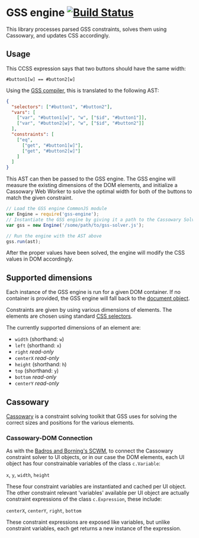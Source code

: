 GSS engine [![Build Status](https://travis-ci.org/the-gss/engine.png?branch=master)](https://travis-ci.org/the-gss/engine)
==========

This library processes parsed GSS constraints, solves them using Cassowary, and updates CSS accordingly.

## Usage

This CCSS expression says that two buttons should have the same width:

```ccss
#button1[w] == #button2[w]
```

Using the [GSS compiler](https://github.com/the-gss/compiler), this is translated to the following AST:

```json
{
  "selectors": ["#button1", "#button2"],
  "vars": [
    ["var", "#button1[w]", "w", ["$id", "#button1"]],
    ["var", "#button2[w]", "w", ["$id", "#button2"]]
  ],
  "constraints": [
    ["eq",
      ["get", "#button1[w]"],
      ["get", "#button2[w]"]
    ]
  ]
}
```

This AST can then be passed to the GSS engine. The GSS engine will measure the existing dimensions of the DOM elements, and initialize a Cassowary Web Worker to solve the optimal width for both of the buttons to match the given constraint.

```javascript
// Load the GSS engine CommonJS module
var Engine = require('gss-engine');
// Instantiate the GSS engine by giving it a path to the Cassowary Solver Web Worker
var gss = new Engine('/some/path/to/gss-solver.js');

// Run the engine with the AST above
gss.run(ast);
```

After the proper values have been solved, the engine will modify the CSS values in DOM accordingly.

## Supported dimensions

Each instance of the GSS engine is run for a given DOM container. If no container is provided, the GSS engine will fall back to the [document object](https://developer.mozilla.org/en-US/docs/Web/API/document).

Constraints are given by using various dimensions of elements. The elements are chosen using standard [CSS selectors](https://developer.mozilla.org/en-US/docs/Web/Guide/CSS/Getting_started/Selectors).

The currently supported dimensions of an element are:

* `width` (shorthand: `w`)
* `left` (shorthand: `x`)
* `right` *read-only*
* `centerX` *read-only*
* `height` (shorthand: `h`)
* `top` (shorthand: `y`)
* `bottom` *read-only*
* `centerY` *read-only*

## Cassowary

[Cassowary](http://www.cs.washington.edu/research/constraints/cassowary/) is a constraint solving toolkit that GSS uses for solving the correct sizes and positions for the various elements.

### Cassowary-DOM Connection

As with the [Badros and Borning's SCWM](http://www.jeffreynichols.com/papers/scwm-aaai.pdf), to connect the Cassowary constraint solver to UI objects, or in our case the DOM elements, each UI object has four constrainable variables of the class `c.Variable`:

`x`, `y`, `width`, `height`

These four constraint variables are instantiated and cached per UI object.  The other constraint relevant 'variables' available per UI object are actually constraint expressions of the class `c.Expression`, these include:

`centerX`, `centerY`, `right`, `bottom`

These constraint expressions are exposed like variables, but unlike constraint variables, each get returns a new instance of the expression.
